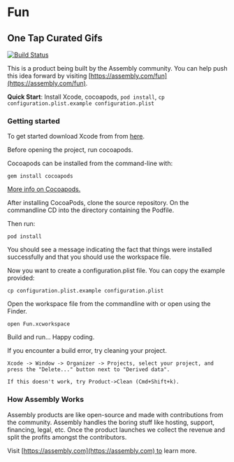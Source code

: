 # Fun

## One Tap Curated Gifs

[![Build Status](https://travis-ci.org/asm-products/giraff-ios.svg?branch=master)](https://travis-ci.org/asm-products/giraff-ios)

This is a product being built by the Assembly community. You can help push this idea forward by visiting [https://assembly.com/fun](https://assembly.com/fun).

**Quick Start**: Install Xcode, cocoapods, `pod install`, `cp configuration.plist.example configuration.plist`

### Getting started

To get started download Xcode from from [here](https://developer.apple.com/xcode/downloads/).

Before opening the project, run cocoapods.

Cocoapods can be installed from the command-line with:
```
gem install cocoapods
```

[More info on Cocoapods.](https://developer.apple.com/xcode/downloads/)

After installing CocoaPods, clone the source repository.
On the commandline CD into the directory containing the Podfile.

Then run:
```
pod install
```

You should see a message indicating the fact that things were installed successfully and that you should use the workspace file.

Now you want to create a configuration.plist file. You can copy the example provided:

`cp configuration.plist.example configuration.plist`

Open the workspace file from the commandline with or open using the Finder.
```
open Fun.xcworkspace
```

Build and run... Happy coding.

If you encounter a build error, try cleaning your project.

```
Xcode -> Window -> Organizer -> Projects, select your project, and press the "Delete..." button next to "Derived data".

If this doesn't work, try Product->Clean (Cmd+Shift+k).
```

### How Assembly Works

Assembly products are like open-source and made with contributions from the community. Assembly handles the boring stuff like hosting, support, financing, legal, etc. Once the product launches we collect the revenue and split the profits amongst the contributors.

Visit [https://assembly.com](https://assembly.com) to learn more.
